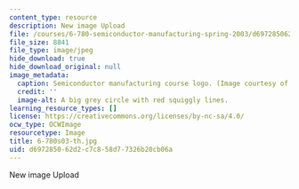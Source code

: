```yaml
---
content_type: resource
description: New image Upload
file: /courses/6-780-semiconductor-manufacturing-spring-2003/d697285062d2c7c858d77326b20cb06a_6-780s03-th.jpg
file_size: 8841
file_type: image/jpeg
hide_download: true
hide_download_original: null
image_metadata:
  caption: Semiconductor manufacturing course logo. (Image courtesy of MIT.)
  credit: ''
  image-alt: A big grey circle with red squiggly lines.
learning_resource_types: []
license: https://creativecommons.org/licenses/by-nc-sa/4.0/
ocw_type: OCWImage
resourcetype: Image
title: 6-780s03-th.jpg
uid: d6972850-62d2-c7c8-58d7-7326b20cb06a
---
```

New image Upload
